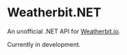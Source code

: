 # Weatherbit.NET
An unofficial .NET API for [Weatherbit.io](https://www.weatherbit.io/).

Currently in development.

